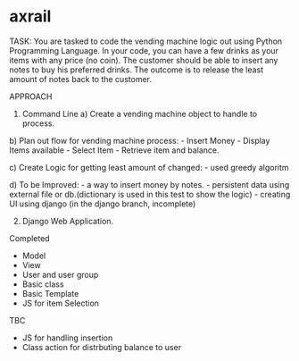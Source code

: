 # axrail

TASK:
You are tasked to code the vending machine logic out using Python Programming Language. In your code, you can have a few drinks as your items with any price (no coin). The customer should be able to insert any notes to buy his preferred drinks. The outcome is to release the least amount of notes back to the customer.

APPROACH
  1. Command Line
  a) Create a vending machine object to handle to process.

  b) Plan out flow for vending machine process:
    - Insert Money
    - Display Items available
    - Select Item
    - Retrieve item and balance.

  c) Create Logic for getting least amount of changed:
    - used greedy algoritm

  d) To be Improved:
    - a way to insert money by notes.
    - persistent data using external file or db.(dictionary is used in this test to show the logic)
    - creating UI using django (in the django branch, incomplete)
  
  
  2. Django Web Application.
  
  Completed
  - Model
  - View
  - User and user group
  - Basic class
  - Basic Template
  - JS for item Selection

  TBC
  - JS for handling insertion
  - Class action for distrbuting balance to user
